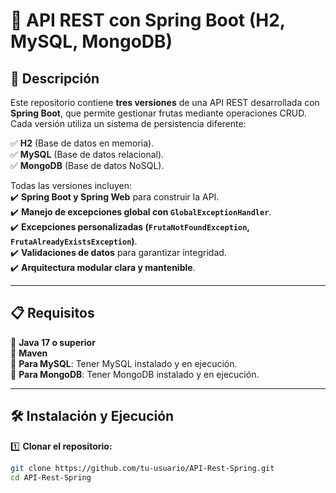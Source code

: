 # 🚀 API REST con Spring Boot (H2, MySQL, MongoDB)

## 📄 Descripción  
Este repositorio contiene **tres versiones** de una API REST desarrollada con **Spring Boot**, que permite gestionar frutas mediante operaciones CRUD.  
Cada versión utiliza un sistema de persistencia diferente:  

✅ **H2** (Base de datos en memoria).  
✅ **MySQL** (Base de datos relacional).  
✅ **MongoDB** (Base de datos NoSQL).  

Todas las versiones incluyen:  
✔️ **Spring Boot y Spring Web** para construir la API.  
✔️ **Manejo de excepciones global con `GlobalExceptionHandler`**.  
✔️ **Excepciones personalizadas (`FrutaNotFoundException`, `FrutaAlreadyExistsException`)**.  
✔️ **Validaciones de datos** para garantizar integridad.  
✔️ **Arquitectura modular clara y mantenible**.  

---

## **📋 Requisitos**  
🔹 **Java 17 o superior**  
🔹 **Maven**  
🔹 **Para MySQL**: Tener MySQL instalado y en ejecución.  
🔹 **Para MongoDB**: Tener MongoDB instalado y en ejecución.  

---

## **🛠️ Instalación y Ejecución**  
1️⃣ **Clonar el repositorio:**  
   ```sh
   git clone https://github.com/tu-usuario/API-Rest-Spring.git
   cd API-Rest-Spring

